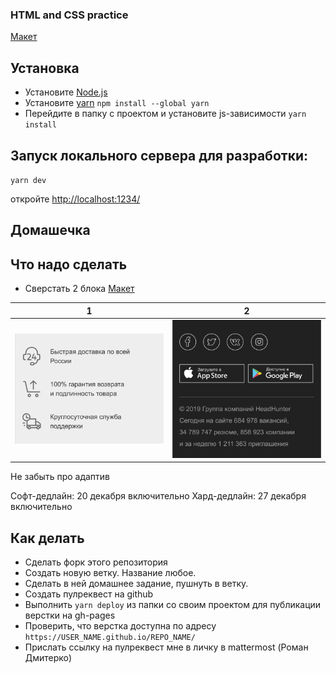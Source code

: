 ### HTML and CSS practice

[Макет](https://www.figma.com/file/15m1YmCgsCF85PObn0lQaQ/%D0%A1%D0%BA%D0%B2%D0%BE%D0%B7%D0%BD%D0%B0%D1%8F-%D0%B4%D0%BE%D0%BC%D0%B0%D1%88%D0%BA%D0%B0?node-id=91%3A999)

## Установка
* Установите [Node.js](https://nodejs.org/en)
* Установите [yarn](https://yarnpkg.com/lang/en/docs/install/)
  `npm install --global yarn`
* Перейдите в папку с проектом и установите js-зависимости
  `yarn install`

## Запуск локального сервера для разработки:
`yarn dev`

откройте [http://localhost:1234/](http://localhost:1234/)


## Домашечка
## Что надо сделать
* Сверстать 2 блока [Макет](https://www.figma.com/file/15m1YmCgsCF85PObn0lQaQ/%D0%A1%D0%BA%D0%B2%D0%BE%D0%B7%D0%BD%D0%B0%D1%8F-%D0%B4%D0%BE%D0%BC%D0%B0%D1%88%D0%BA%D0%B0?node-id=91%3A999)

1 | 2 |
--- | ---
![](images/homework-2.png)|![](images/homework-3.png)

Не забыть про адаптив

Софт-дедлайн: 20 декабря включительно
Хард-дедлайн: 27 декабря включительно

## Как делать
* Сделать форк этого репозитория
* Создать новую ветку. Название любое.
* Сделать в ней домашнее задание, пушнуть в ветку.
* Создать пулреквест на github
* Выполнить `yarn deploy` из папки со своим проектом для публикации верстки на gh-pages
* Проверить, что верстка доступна по адресу `https://USER_NAME.github.io/REPO_NAME/`
* Прислать ссылку на пулреквест мне в личку в mattermost (Роман Дмитерко)

